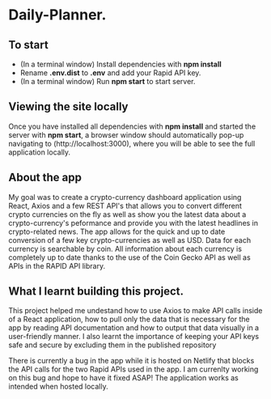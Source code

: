 # Daily-Planner.

## To start
- (In a terminal window) Install dependencies with **npm install**
- Rename **.env.dist** to **.env** and add your Rapid API key.
- (In a terminal window) Run **npm start** to start server.

## Viewing the site locally

Once you have installed all dependencies with **npm install** and started the server with **npm start**, a browser window should automatically pop-up navigating to (http://localhost:3000), where you will be able to see the full application locally. 

## About the app

My goal was to create a crypto-currency dashboard application using React, Axios and a few REST API's that allows you to convert different crypto currencies on the fly as well as show you the latest data about a crypto-currency's peformance and provide you with the latest headlines in crypto-related news. The app allows for the quick and up to date conversion of a few key crypto-currencies as well as USD. Data for each currency is searchable by coin. All information about each currency is completely up to date thanks to the use of the Coin Gecko API as well as APIs in the RAPID API library. 

## What I learnt building this project.

This project helped me undestand how to use Axios to make API calls inside of a React application, how to pull only the data that is necessary for the app by reading API documentation and how to output that data visually in a user-friendly manner. I also learnt the importance of keeping your API keys safe and secure by excluding them in the published repository 

There is currently a bug in the app while it is hosted on Netlify that blocks the API calls for the two Rapid APIs used in the app. I am currenlty working on this bug and hope to have it fixed ASAP! The application works as intended when hosted locally.
